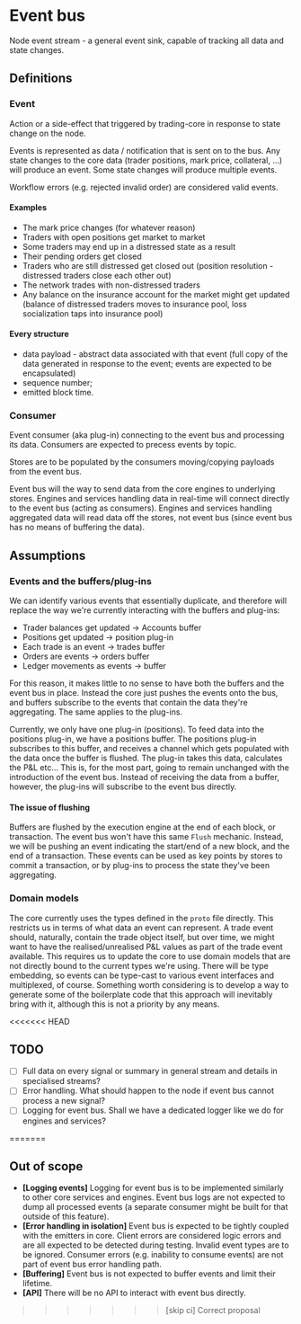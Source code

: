 # Event bus

Node event stream - a general event sink, capable of tracking all data and state changes.

## Definitions

### Event

Action or a side-effect that triggered by trading-core in response to state change on the node.

Events is represented as data / notification that is sent on to the bus. Any state changes to the core data (trader positions, mark price, collateral, ...) will produce an event. Some state changes will produce multiple events.

Workflow errors (e.g. rejected invalid order) are considered valid events.

#### Examples

- The mark price changes (for whatever reason)
- Traders with open positions get market to market
- Some traders may end up in a distressed state as a result
- Their pending orders get closed
- Traders who are still distressed get closed out (position resolution - distressed traders close each other out)
- The network trades with non-distressed traders
- Any balance on the insurance account for the market might get updated (balance of distressed traders moves to insurance pool, loss socialization taps into insurance pool)

#### Every structure

- data payload - abstract data associated with that event (full copy of the data generated in response to the event; events are expected to be encapsulated)
- sequence number;
- emitted block time.

### Consumer

Event consumer (aka plug-in) connecting to the event bus and processing its data. Consumers are expected to precess events by topic.

Stores are to be populated by the consumers moving/copying payloads from the event bus.

Event bus will the way to send data from the core engines to underlying stores. Engines and services handling data in real-time will connect directly to the event bus (acting as consumers). Engines and services handling aggregated data will read data off the stores, not event bus (since event bus has no means of buffering the data).

## Assumptions

### Events and the buffers/plug-ins

We can identify various events that essentially duplicate, and therefore will replace the way we're currently interacting with the buffers and plug-ins:

- Trader balances get updated -> Accounts buffer
- Positions get updated -> position plug-in
- Each trade is an event -> trades buffer
- Orders are events -> orders buffer
- Ledger movements as events -> buffer

For this reason, it makes little to no sense to have both the buffers and the event bus in place. Instead the core just pushes the events onto the bus, and buffers subscribe to the events that contain the data they're aggregating. The same applies to the plug-ins.

Currently, we only have one plug-in (positions). To feed data into the positions plug-in, we have a positions buffer. The positions plug-in subscribes to this buffer, and receives a channel which gets populated with the data once the buffer is flushed. The plug-in takes this data, calculates the P&L etc... This is, for the most part, going to remain unchanged with the introduction of the event bus. Instead of receiving the data from a buffer, however, the plug-ins will subscribe to the event bus directly.

#### The issue of flushing

Buffers are flushed by the execution engine at the end of each block, or transaction. The event bus won't have this same `Flush` mechanic. Instead, we will be pushing an event indicating the start/end of a new block, and the end of a transaction. These events can be used as key points by stores to commit a transaction, or by plug-ins to process the state they've been aggregating.

### Domain models

The core currently uses the types defined in the `proto` file directly. This restricts us in terms of what data an event can represent. A trade event should, naturally, contain the trade object itself, but over time, we might want to have the realised/unrealised P&L values as part of the trade event available. This requires us to update the core to use domain models that are not directly bound to the current types we're using. There will be type embedding, so events can be type-cast to various event interfaces and multiplexed, of course.
Something worth considering is to develop a way to generate some of the boilerplate code that this approach will inevitably bring with it, although this is not a priority by any means.

<<<<<<< HEAD

## TODO


- [ ] Full data on every signal or summary in general stream and details in specialised streams?
- [ ] Error handling. What should happen to the node if event bus cannot process a new signal?
- [ ] Logging for event bus. Shall we have a dedicated logger like we do for engines and services?

=======
## Out of scope

- __[Logging events]__ Logging for event bus is to be implemented similarly to other core services and engines. Event bus logs are not expected to dump all processed events (a separate consumer might be built for that outside of this feature).
- __[Error handling in isolation]__ Event bus is expected to be tightly coupled with the emitters in core. Client errors are considered logic errors and are all expected to be detected during testing. Invalid event types are to be ignored. Consumer errors (e.g. inability to consume events) are not part of event bus error handling path.
- __[Buffering]__ Event bus is not expected to buffer events and limit their lifetime.
- __[API]__ There will be no API to interact with event bus directly.
>>>>>>> [skip ci] Correct proposal
